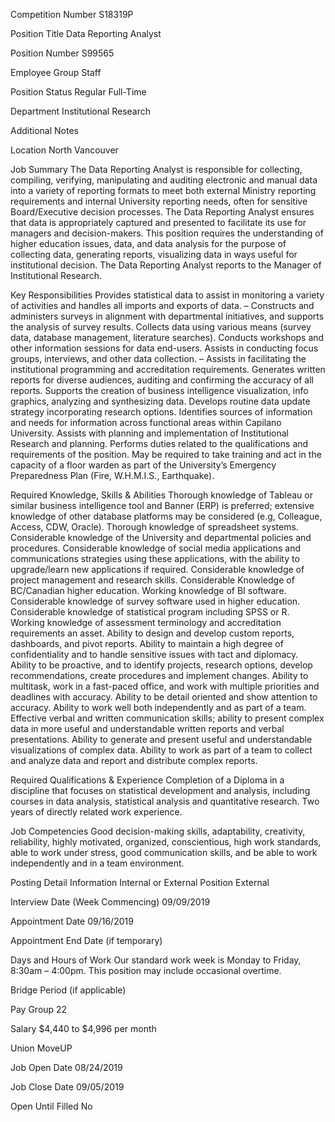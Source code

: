 Competition Number
S18319P

Position Title
Data Reporting Analyst

Position Number
S99565

Employee Group
Staff

Position Status
Regular Full-Time

Department
Institutional Research

Additional Notes

Location
North Vancouver

Job Summary
The Data Reporting Analyst is responsible for collecting, compiling, verifying, manipulating and auditing electronic and manual data into a variety of reporting formats to meet both external Ministry reporting requirements and internal University reporting needs, often for sensitive Board/Executive decision processes. The Data Reporting Analyst ensures that data is appropriately captured and presented to facilitate its use for managers and decision-makers. This position requires the understanding of higher education issues, data, and data analysis for the purpose of collecting data, generating reports, visualizing data in ways useful for institutional decision. The Data Reporting Analyst reports to the Manager of Institutional Research.


Key Responsibilities
Provides statistical data to assist in monitoring a variety of activities and handles all imports and exports of data.
– Constructs and administers surveys in alignment with departmental initiatives, and supports the analysis of survey results. 
Collects data using various means (survey data, database management, literature searches).
Conducts workshops and other information sessions for data end-users.
Assists in conducting focus groups, interviews, and other data collection.
– Assists in facilitating the institutional programming and accreditation requirements. 
Generates written reports for diverse audiences, auditing and confirming the accuracy of all reports.
Supports the creation of business intelligence visualization, info graphics, analyzing and synthesizing data.
Develops routine data update strategy incorporating research options.
Identifies sources of information and needs for information across functional areas within Capilano University.
Assists with planning and implementation of Institutional Research and planning.
Performs duties related to the qualifications and requirements of the position.
May be required to take training and act in the capacity of a floor warden as part of the University’s Emergency Preparedness Plan (Fire, W.H.M.I.S., Earthquake).

Required Knowledge, Skills & Abilities
Thorough knowledge of Tableau or similar business intelligence tool and Banner (ERP) is preferred; extensive knowledge of other database platforms may be considered (e.g, Colleague, Access, CDW, Oracle).
Thorough knowledge of spreadsheet systems.
Considerable knowledge of the University and departmental policies and procedures.
Considerable knowledge of social media applications and communications strategies using these applications, with the ability to upgrade/learn new applications if required.
Considerable knowledge of project management and research skills.
Considerable Knowledge of BC/Canadian higher education.
Working knowledge of BI software.
Considerable knowledge of survey software used in higher education.
Considerable knowledge of statistical program including SPSS or R.
Working knowledge of assessment terminology and accreditation requirements an asset.
Ability to design and develop custom reports, dashboards, and pivot reports.
Ability to maintain a high degree of confidentiality and to handle sensitive issues with tact and diplomacy.
Ability to be proactive, and to identify projects, research options, develop recommendations, create procedures and implement changes.
Ability to multitask, work in a fast-paced office, and work with multiple priorities and deadlines with accuracy.
Ability to be detail oriented and show attention to accuracy.
Ability to work well both independently and as part of a team.
Effective verbal and written communication skills; ability to present complex data in more useful and understandable written reports and verbal presentations.
Ability to generate and present useful and understandable visualizations of complex data.
Ability to work as part of a team to collect and analyze data and report and distribute complex reports.

Required Qualifications & Experience
Completion of a Diploma in a discipline that focuses on statistical development and analysis, including courses in data analysis, statistical analysis and quantitative research.
Two years of directly related work experience.

Job Competencies
Good decision-making skills, adaptability, creativity, reliability, highly motivated, organized, conscientious, high work standards, able to work under stress, good communication skills, and be able to work independently and in a team environment.


Posting Detail Information
Internal or External Position
External

Interview Date (Week Commencing)
09/09/2019

Appointment Date
09/16/2019

Appointment End Date (if temporary)

Days and Hours of Work
Our standard work week is Monday to Friday, 8:30am – 4:00pm. This position may include occasional overtime.


Bridge Period (if applicable)

Pay Group
22

Salary
$4,440 to $4,996 per month


Union
MoveUP

Job Open Date
08/24/2019

Job Close Date
09/05/2019

Open Until Filled
No